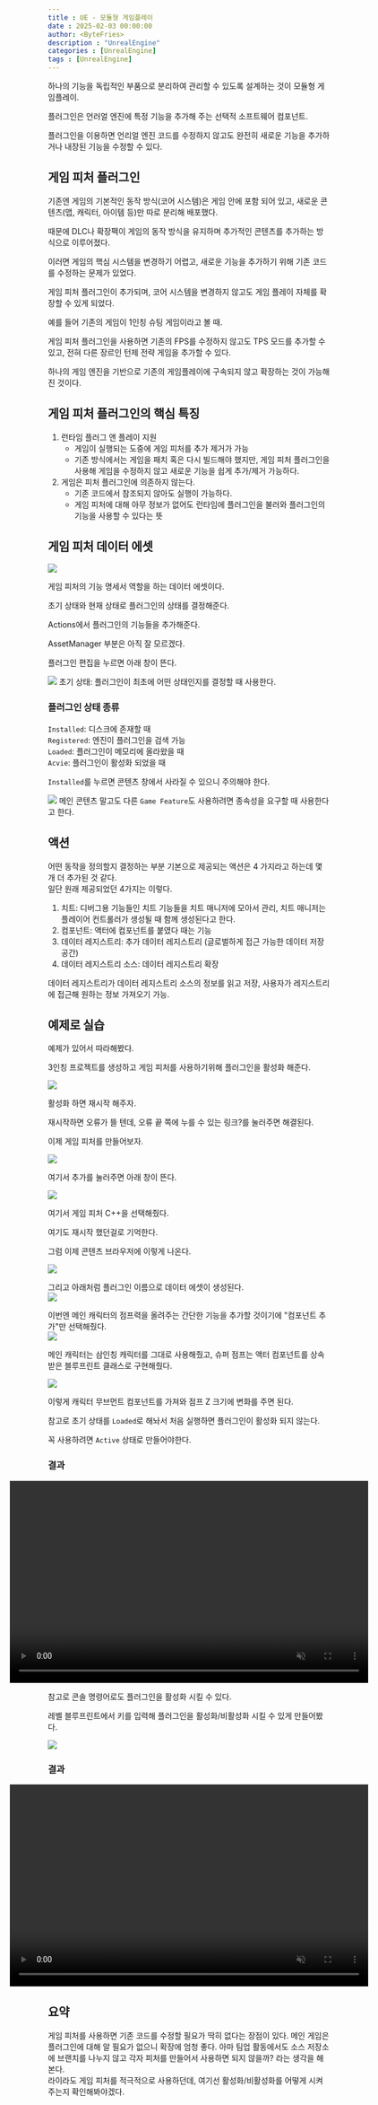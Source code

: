 ```yaml
---
title : UE - 모듈형 게임플레이
date : 2025-02-03 00:00:00
author: <ByteFries>
description : "UnrealEngine"
categories : [UnrealEngine]
tags : [UnrealEngine]
---
```


하나의 기능을 독립적인 부품으로 분리하여 관리할 수 있도록 설계하는 것이 모듈형 게임플레이.

플러그인은 언러얼 엔진에 특정 기능을 추가해 주는 선택적 소프트웨어 컴포넌트.  

플러그인을 이용하면 언리얼 엔진 코드를 수정하지 않고도 완전히 새로운 기능을 추가하거나 내장된 기능을 수정할 수 있다.  

## 게임 피처 플러그인

기존엔 게임의 기본적인 동작 방식(코어 시스템)은 게임 안에 포함 되어 있고, 새로운 콘텐츠(맵, 캐릭터, 아이템 등)만 따로 분리해 배포했다.  

때문에 DLC나 확장팩이 게임의 동작 방식을 유지하며 추가적인 콘텐츠를 추가하는 방식으로 이루어졌다.  

이러면 게임의 핵심 시스템을 변경하기 어렵고, 새로운 기능을 추가하기 위해 기존 코드를 수정하는 문제가 있었다.  

게임 피처 플러그인이 추가되며, 코어 시스템을 변경하지 않고도 게임 플레이 자체를 확장할 수 있게 되었다.  

예를 들어 기존의 게임이 1인칭 슈팅 게임이라고 볼 때.  

게임 피처 플러그인을 사용하면 기존의 FPS를 수정하지 않고도 TPS 모드를 추가할 수 있고, 전혀 다른 장르인 턴제 전략 게임을 추가할 수 있다.  

하나의 게임 엔진을 기반으로 기존의 게임플레이에 구속되지 않고 확장하는 것이 가능해진 것이다.  

## 게임 피처 플러그인의 핵심 특징  

1. 런타임 플러그 앤 플레이 지원  
	- 게임이 실행되는 도중에 게임 피처를 추가 제거가 가능  
	- 기존 방식에서는 게임을 패치 혹은 다시 빌드해야 했지만, 게임 피처 플러그인을 사용해 게임을 수정하지 않고 새로운 기능을 쉽게 추가/제거 가능하다.  
2. 게임은 피처 플러그인에 의존하지 않는다.  
	- 기존 코드에서 참조되지 않아도 실행이 가능하다.  
	- 게임 피처에 대해 아무 정보가 없어도 런타임에 플러그인을 불러와 플러그인의 기능을 사용할 수 있다는 뜻  


## <span style = "font-weight: 800;">게임 피처 데이터 에셋</span>
![](/assets/image/2025-02-03/img1.png)

게임 피처의 기능 명세서 역할을 하는 데이터 에셋이다.

초기 상태와 현재 상태로 플러그인의 상태를 결정해준다.  

Actions에서 플러그인의 기능들을 추가해준다.

AssetManager 부분은 아직 잘 모르겠다.  

플러그인 편집을 누르면 아래 창이 뜬다.  

![](/assets/image/2025-02-03/img2.png)
초기 상태: 플러그인이 최초에 어떤 상태인지를 결정할 때 사용한다.  

### <span style = "font-weight: 800;">플러그인 상태 종류</span>
`Installed`: 디스크에 존재할 때  
`Registered`: 엔진이 플러그인을 검색 가능  
`Loaded`: 플러그인이 메모리에 올라왔을 때  
`Acvie`: 플러그인이 활성화 되었을 때  

`Installed`를 누르면 콘텐츠 창에서 사라질 수 있으니 주의해야 한다.  

![](/assets/image/2025-02-03/img3.png)
메인 콘텐츠 말고도 다른 `Game Feature`도 사용하려면 종속성을 요구할 때 사용한다고 한다.  

## <span style = "font-weight: 800;">액션</span>
어떤 동작을 정의할지 결정하는 부분
기본으로 제공되는 액션은 4 가지라고 하는데 몇 개 더 추가된 것 같다.  
일단 원래 제공되었던 4가지는 이렇다.  

1. 치트: 디버그용 기능들인 치트 기능들을 치트 매니저에 모아서 관리, 치트 매니저는 플레이어 컨트롤러가 생성될 때 함께 생성된다고 한다.
2. 컴포넌트: 액터에 컴포넌트를 붙였다 때는 기능
3. 데이터 레지스트리: 추가 데이터 레지스트리 (글로벌하게 접근 가능한 데이터 저장 공간)
4. 데이터 레지스트리 소스: 데이터 레지스트리 확장

데이터 레지스트리가 데이터 레지스트리 소스의 정보를 읽고 저장, 사용자가 레지스트리에 접근해 원하는 정보 가져오기 가능.  

## <span style = "font-weight: 800;">예제로 실습</span>

예제가 있어서 따라해봤다.

3인칭 프로젝트를 생성하고 게임 피처를 사용하기위해 플러그인을 활성화 해준다.

![](/assets/image/2025-02-03/img4.png)

활성화 하면 재시작 해주자.  

재시작하면 오류가 뜰 텐데, 오류 끝 쪽에 누를 수 있는 링크?를 눌러주면 해결된다.  

이제 게임 피처를 만들어보자.  

![](/assets/image/2025-02-03/img5.png)

여기서 추가를 눌러주면 아래 창이 뜬다.

![](/assets/image/2025-02-03/img6.png)

여기서 게임 피처 C++을 선택해줬다.

여기도 재시작 했던걸로 기억한다.  

그럼 이제 콘텐츠 브라우저에 이렇게 나온다.

![](/assets/image/2025-02-03/img7.png)

그리고 아래처럼 플러그인 이름으로 데이터 에셋이 생성된다.  
![](/assets/image/2025-02-03/img8.png)


이번엔 메인 캐릭터의 점프력을 올려주는 간단한 기능을 추가할 것이기에 "컴포넌트 추가"만 선택해줬다.  
![](/assets/image/2025-02-03/img9.png)

메인 캐릭터는 삼인칭 캐릭터를 그대로 사용해줬고, 슈퍼 점프는 액터 컴포넌트를 상속받은 블루프린트 클래스로 구현해줬다.  

![](/assets/image/2025-02-03/img10.png)

이렇게 캐릭터 무브먼트 컴포넌트를 가져와 점프 Z 크기에 변화를 주면 된다.

참고로 초기 상태를 `Loaded`로 해놔서 처음 실행하면 플러그인이 활성화 되지 않는다.  

꼭 사용하려면 `Active` 상태로 만들어야한다.  


### <span style = "font-weight: 800;">결과</span>
<div style="display: flex; justify-content: center; align-items: center;">
  <video width="640" height="360" autoplay muted loop>
    <source src="/assets/mp4/25-02-03/result1.mkv" type="video/webm">
    Your browser does not support the video tag.
  </video>
</div>  

참고로 콘솔 명령어로도 플러그인을 활성화 시킬 수 있다.  

레벨 블루프린트에서 키를 입력해 플러그인을 활성화/비활성화 시킬 수 있게 만들어봤다.  

![](/assets/image/2025-02-03/img11.png)


### <span style = "font-weight: 800;">결과</span>
<div style="display: flex; justify-content: center; align-items: center;">
  <video width="640" height="360" autoplay muted loop>
    <source src="/assets/mp4/25-02-03/result2.mkv" type="video/webm">
    Your browser does not support the video tag.
  </video>
</div>  



## <span style = "font-weight: 800;">요약</span>

게임 피처를 사용하면 기존 코드를 수정할 필요가 딱히 없다는 장점이 있다.
메인 게임은 플러그인에 대해 알 필요가 없으니 확장에 엄청 좋다.
아마 팀업 활동에서도 소스 저장소에 브랜치를 나누지 않고 각자 피처를 만들어서 사용하면 되지 않을까? 라는 생각을 해본다.  
라이라도 게임 피처를 적극적으로 사용하던데, 여기선 활성화/비활성화를 어떻게 시켜주는지 확인해봐야겠다.
